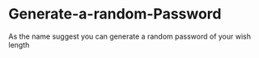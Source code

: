 # Generate-a-random-Password
As the name suggest you can generate a random password of your wish length 
